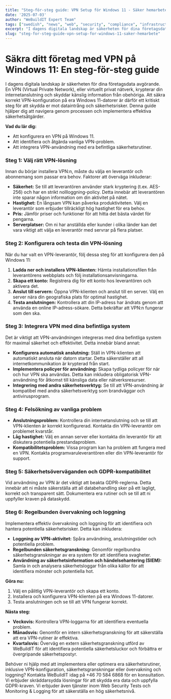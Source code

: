 ```yaml
---
title: "Steg-för-steg guide: VPN Setup för Windows 11 - Säker hemarbete"
date: '2025-07-03'
author: "WeBuildIT Expert Team"
tags: ["swedish", "news", "web", "security", "compliance", "infrastructure"]
excerpt: "I dagens digitala landskap är säkerheten för dina företagsdata avgörande.  En VPN (Virtual Private Network), eller virtu..."
slug: "steg-for-steg-guide-vpn-setup-for-windows-11-saker-hemarbete"
---
```

# Säkra ditt företag med VPN på Windows 11: En steg-för-steg guide

I dagens digitala landskap är säkerheten för dina företagsdata avgörande.  En VPN (Virtual Private Network), eller virtuellt privat nätverk, krypterar din internetanslutning och skyddar känslig information från obehöriga.  Att säkra korrekt VPN-konfiguration på era Windows 11-datorer är därför ett kritiskt steg för att skydda er mot dataintrång och säkerhetsrisker.  Denna guide hjälper dig att navigera genom processen och implementera effektiva säkerhetsåtgärder.

**Vad du lär dig:**

* Att konfigurera en VPN på Windows 11.
* Att identifiera och åtgärda vanliga VPN-problem.
* Att integrera VPN-användning med era befintliga säkerhetsrutiner.


### Steg 1: Välj rätt VPN-lösning

Innan du börjar installera VPN:n, måste du välja en leverantör och abonnemang som passar era behov.  Faktorer att överväga inkluderar:

* **Säkerhet:** Se till att leverantören använder stark kryptering (t.ex. AES-256) och har en strikt nollloggning-policy. Detta innebär att leverantören inte sparar någon information om din aktivitet på nätet.
* **Hastighet:** En långsam VPN kan påverka produktiviteten.  Välj en leverantör som erbjuder tillräckligt hög hastighet för era behov.
* **Pris:** Jämför priser och funktioner för att hitta det bästa värdet för pengarna.
* **Serverplatser:**  Om ni har anställda eller kunder i olika länder kan det vara viktigt att välja en leverantör med servrar på flera platser.

### Steg 2: Konfigurera och testa din VPN-lösning

När du har valt en VPN-leverantör, följ dessa steg för att konfigurera den på Windows 11:

1. **Ladda ner och installera VPN-klienten:** Hämta installationsfilen från leverantörens webbplats och följ installationsanvisningarna.
2. **Skapa ett konto:** Registrera dig för ett konto hos leverantören och aktivera det.
3. **Anslut till servern:** Öppna VPN-klienten och anslut till en server.  Välj en server nära din geografiska plats för optimal hastighet.
4. **Testa anslutningen:** Kontrollera att din IP-adress har ändrats genom att använda en online IP-adress-sökare.  Detta bekräftar att VPN:n fungerar som den ska.

### Steg 3: Integrera VPN med dina befintliga system

Det är viktigt att VPN-användningen integreras med dina befintliga system för maximal säkerhet och effektivitet. Detta innebär bland annat:

* **Konfigurera automatisk anslutning:**  Ställ in VPN-klienten att automatiskt ansluta när datorn startar.  Detta säkerställer att all internetkommunikation är krypterad från start.
* **Implementera policyer för användning:** Skapa tydliga policyer för när och hur VPN ska användas.  Detta kan inkludera obligatorisk VPN-användning för åtkomst till känsliga data eller nätverksresurser.
* **Integrering med andra säkerhetsverktyg:** Se till att VPN-användning är kompatibel med andra säkerhetsverktyg som brandväggar och antivirusprogram.

### Steg 4: Felsökning av vanliga problem

* **Anslutningsproblem:** Kontrollera din internetanslutning och se till att VPN-klienten är korrekt konfigurerad.  Kontakta din VPN-leverantör om problemet kvarstår.
* **Låg hastighet:** Välj en annan server eller kontakta din leverantör för att diskutera potentiella prestandaproblem.
* **Kompatibilitetsproblem:** Vissa program kan ha problem att fungera med en VPN.  Kontakta programvaruleverantören eller din VPN-leverantör för support.


### Steg 5: Säkerhetsöverväganden och GDPR-kompatibilitet

Vid användning av VPN är det viktigt att beakta GDPR-reglerna.  Detta innebär att ni måste säkerställa att all databehandling sker på ett lagligt, korrekt och transparent sätt.  Dokumentera era rutiner och se till att ni uppfyller kraven på dataskydd.


### Steg 6: Regelbunden övervakning och loggning

Implementera effektiv övervakning och loggning för att identifiera och hantera potentiella säkerhetsrisker. Detta kan inkludera:

* **Loggning av VPN-aktivitet:** Spåra användning, anslutningstider och potentiella problem.
* **Regelbunden säkerhetsgranskning:** Genomför regelbundna säkerhetsgranskningar av era system för att identifiera svagheter.
* **Användning av säkerhetsinformation och händelsehantering (SIEM):** Samla in och analysera säkerhetsloggar från olika källor för att identifiera mönster och potentiella hot.


**Göra nu:**

1. Välj en pålitlig VPN-leverantör och skapa ett konto.
2. Installera och konfigurera VPN-klienten på era Windows 11-datorer.
3. Testa anslutningen och se till att VPN fungerar korrekt.

**Nästa steg:**

* **Veckovis:** Kontrollera VPN-loggarna för att identifiera eventuella problem.
* **Månadsvis:** Genomför en intern säkerhetsgranskning för att säkerställa att era VPN-rutiner är effektiva.
* **Kvartalsvis:**  Överväg en extern säkerhetsgranskning utförd av WeBuildIT för att identifiera potentiella säkerhetsluckor och förbättra er övergripande säkerhetspostyr.

Behöver ni hjälp med att implementera eller optimera era säkerhetsrutiner, inklusive VPN-konfiguration, säkerhetsgranskningar eller övervakning och loggning? Kontakta WeBuildIT idag på +46 70 584 6868 för en konsultation. Vi erbjuder skräddarsydda lösningar för att skydda era data och uppfylla GDPR-kraven. Vi erbjuder även tjänster inom Web Security Tests och Monitoring & Logging för att säkerställa en hög säkerhetsnivå.
